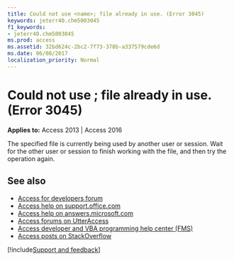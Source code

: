 ```yaml
---
title: Could not use <name>; file already in use. (Error 3045)
keywords: jeterr40.chm5003045
f1_keywords:
- jeterr40.chm5003045
ms.prod: access
ms.assetid: 32bd624c-2bc2-7f73-378b-a337579cde6d
ms.date: 06/08/2017
localization_priority: Normal
---
```



# Could not use <name>; file already in use. (Error 3045)

  

**Applies to:** Access 2013 | Access 2016

The specified file is currently being used by another user or session. Wait for the other user or session to finish working with the file, and then try the operation again.

## See also

- [Access for developers forum](https://social.msdn.microsoft.com/Forums/office/home?forum=accessdev)
- [Access help on support.office.com](https://support.office.com/search/results?query=Access)
- [Access help on answers.microsoft.com](https://answers.microsoft.com/)
- [Access forums on UtterAccess](http://www.utteraccess.com/forum/index.php?act=idx)
- [Access developer and VBA programming help center (FMS)](http://www.fmsinc.com/MicrosoftAccess/developer/)
- [Access posts on StackOverflow](https://stackoverflow.com/questions/tagged/ms-access)

[!include[Support and feedback](~/includes/feedback-boilerplate.md)]
